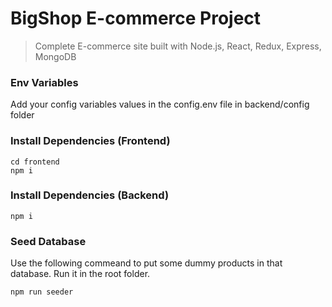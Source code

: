 # BigShop E-commerce Project

> Complete E-commerce site built with Node.js, React, Redux, Express, MongoDB

### Env Variables

Add your config variables values in the config.env file in backend/config folder

### Install Dependencies (Frontend)

```
cd frontend
npm i
```

### Install Dependencies (Backend)

```
npm i
```

### Seed Database

Use the following commeand to put some dummy products in that database.
Run it in the root folder.

```
npm run seeder
```
